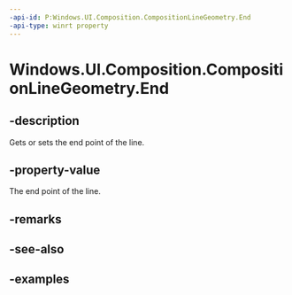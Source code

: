 ```yaml
---
-api-id: P:Windows.UI.Composition.CompositionLineGeometry.End
-api-type: winrt property
---
```


<!-- Property syntax.
public Vector2 End { get;  set; }
-->

# Windows.UI.Composition.CompositionLineGeometry.End

## -description

Gets or sets the end point of the line.



## -property-value

The end point of the line.

## -remarks

## -see-also

## -examples

